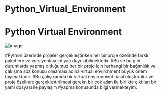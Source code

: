 # Python_Virtual_Environment

# Python Virtual Environment
![image](https://user-images.githubusercontent.com/101832704/177657650-8ac3945a-cca7-49b6-9bd2-07262e8811c9.png)

#Python üzerinde projeler gerçekleştiriken her bir proje özelinde farklı paketlere ve versiyonlara ihtiyaç duyulabilmektedir.
#Bu ve bu gibi durumlarda yapmış olduğumuz her bir proje için herhangi bir bağımlılık ve çakışma söz konusu olmaması adına virtual environment büyük önem taşımaktadır.
#Bu çalışmamda bir virtual environment nasıl oluşturulur ve proje özelinde gerçekleştirilmesi gerekn bir çok adım ile birlikte çıktıları bir yaml dosyası ile paylaşım #yapma konusunda bilgi vermekteyim.
